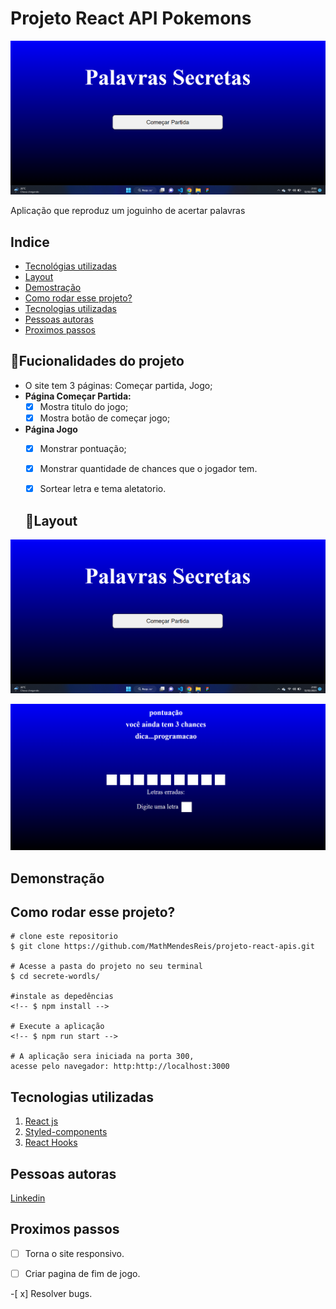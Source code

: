 # Projeto React API Pokemons

![Palavras Secretas](./secrete-wordls/src/img/homePage.png)

Aplicação que reproduz um joguinho de acertar palavras

## Indice
- <a href="#Tecnológias-utilizadas"> Tecnológias utilizadas</a>
- <a href="#layout ">Layout </a>
- <a href="#demostração ">Demostração </a>
- <a href="#comorodaresseprojeto ">Como rodar esse projeto?</a>
- <a href="#tecnologiasutilizadas ">Tecnologias utilizadas</a>
- <a href="#pessoasautoras">Pessoas autoras</a>
- <a href="#proximospassos ">Proximos passos</a>

## 📱Fucionalidades do projeto

- O site tem 3 páginas: Começar partida, Jogo;
- **Página Começar Partida:**
	- [X]  Mostra titulo do jogo;
	- [X]  Mostra botão de começar jogo;
- **Página Jogo**
	- [X] Monstrar pontuação;
	- [X] Monstrar quantidade de chances que o jogador tem.
	- [X] Sortear letra e tema aletatorio.


    ## 👀Layout
![Pagina Home](./secrete-wordls/src/img/homePage.png)

![Pagina Pokedex](./secrete-wordls/src/img/game.png)



## Demonstração

<!-- [Link demonstração](https://projetolabenuapismatheusbarbosaa.surge.sh/) -->

## Como rodar esse projeto?

```
# clone este repositorio
$ git clone https://github.com/MathMendesReis/projeto-react-apis.git

# Acesse a pasta do projeto no seu terminal
$ cd secrete-wordls/

#instale as depedências
<!-- $ npm install -->

# Execute a aplicação
<!-- $ npm run start -->

# A aplicação sera iniciada na porta 300, 
acesse pelo navegador: http:http://localhost:3000
```

## Tecnologias utilizadas

1. [React js](https://reactjs.org/)
2. [Styled-components](https://styled-components.com/)
3. [React Hooks](https://reactjs.org/docs/hooks-intro.html)

## Pessoas autoras



[Linkedin](https://www.linkedin.com/feed/?trk=seo-authwall-base_signin-form_submit)

## Proximos passos

-[ ] Torna o site responsivo.

-[ ] Criar pagina de fim de jogo.

-[ x] Resolver bugs.
